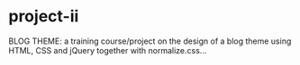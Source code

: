# project-ii

BLOG THEME: a training course/project on the design of a blog theme using HTML, CSS and jQuery together with normalize.css...
